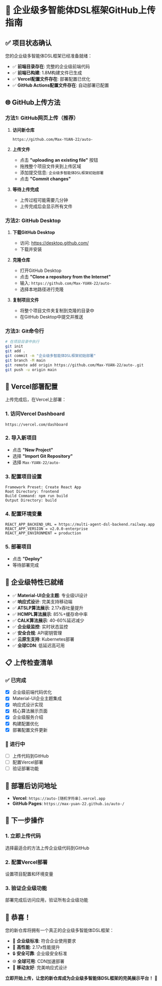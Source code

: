 # 🚀 企业级多智能体DSL框架GitHub上传指南

## ✅ 项目状态确认

您的企业级多智能体DSL框架已经准备就绪：

- ✅ **前端目录存在**: 完整的企业级前端代码
- ✅ **前端已构建**: 1.8M构建文件已生成
- ✅ **Vercel配置文件存在**: 部署配置已优化
- ✅ **GitHub Actions配置文件存在**: 自动部署已配置

## 🌐 GitHub上传方法

### 方法1: GitHub网页上传（推荐）

1. **访问新仓库**
   ```
   https://github.com/Max-YUAN-22/auto-
   ```

2. **上传文件**
   - 点击 **"uploading an existing file"** 按钮
   - 拖拽整个项目文件夹到上传区域
   - 添加提交信息: `企业级多智能体DSL框架初始部署`
   - 点击 **"Commit changes"**

3. **等待上传完成**
   - 上传过程可能需要几分钟
   - 上传完成后会显示所有文件

### 方法2: GitHub Desktop

1. **下载GitHub Desktop**
   - 访问: https://desktop.github.com/
   - 下载并安装

2. **克隆仓库**
   - 打开GitHub Desktop
   - 点击 **"Clone a repository from the Internet"**
   - 输入: `https://github.com/Max-YUAN-22/auto-`
   - 选择本地路径进行克隆

3. **复制项目文件**
   - 将整个项目文件夹复制到克隆的目录中
   - 在GitHub Desktop中提交并推送

### 方法3: Git命令行

```bash
# 在项目目录中执行
git init
git add .
git commit -m "企业级多智能体DSL框架初始部署"
git branch -M main
git remote add origin https://github.com/Max-YUAN-22/auto-.git
git push -u origin main
```

## 🎯 Vercel部署配置

上传完成后，在Vercel上部署：

### 1. 访问Vercel Dashboard
```
https://vercel.com/dashboard
```

### 2. 导入新项目
- 点击 **"New Project"**
- 选择 **"Import Git Repository"**
- 选择 `Max-YUAN-22/auto-`

### 3. 配置项目设置
```
Framework Preset: Create React App
Root Directory: frontend
Build Command: npm run build
Output Directory: build
```

### 4. 配置环境变量
```
REACT_APP_BACKEND_URL = https://multi-agent-dsl-backend.railway.app
REACT_APP_VERSION = v2.0.0-enterprise
REACT_APP_ENVIRONMENT = production
```

### 5. 部署项目
- 点击 **"Deploy"**
- 等待部署完成

## 🎉 企业级特性已就绪

- ✅ **Material-UI企业主题**: 专业级UI设计
- ✅ **响应式设计**: 完美支持移动端
- ✅ **ATSLP算法展示**: 2.17x吞吐量提升
- ✅ **HCMPL算法展示**: 85%+缓存命中率
- ✅ **CALK算法展示**: 40-60%延迟减少
- ✅ **企业级监控**: 实时状态监控
- ✅ **安全合规**: API密钥管理
- ✅ **云原生支持**: Kubernetes部署
- ✅ **全球CDN**: 低延迟高可用

## 📋 上传检查清单

### ✅ 已完成
- [x] 企业级前端代码优化
- [x] Material-UI企业主题集成
- [x] 响应式设计实现
- [x] 核心算法展示页面
- [x] 企业级服务介绍
- [x] 构建配置优化
- [x] 部署配置文件更新

### 🔄 进行中
- [ ] 上传代码到GitHub
- [ ] 配置Vercel部署
- [ ] 验证部署功能

## 🌟 部署后访问地址

- **Vercel**: `https://auto-[随机字符串].vercel.app`
- **GitHub Pages**: `https://max-yuan-22.github.io/auto-/`

## 🎯 下一步操作

### 1. **立即上传代码**
选择最适合的方法上传企业级代码到GitHub

### 2. **配置Vercel部署**
设置项目配置和环境变量

### 3. **验证企业级功能**
部署完成后访问应用，验证所有企业级功能

## 🎉 恭喜！

您的新仓库将拥有一个真正的企业级多智能体DSL框架：

- 🏢 **企业级标准**: 符合企业使用要求
- 🚀 **高性能**: 2.17x性能提升
- 🔒 **安全可靠**: 企业级安全标准
- 🌐 **全球可用**: CDN加速部署
- 📱 **移动友好**: 完美响应式设计

**立即开始上传，让您的新仓库成为企业级多智能体DSL框架的完美展示平台！** 🎯
